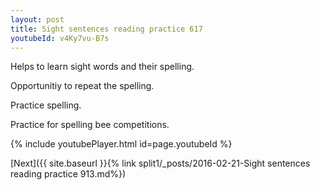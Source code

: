 ```yaml
---
layout: post
title: Sight sentences reading practice 617
youtubeId: v4Ky7vu-B7s
---
```

 
 
Helps to learn sight words and their spelling.

Opportunitiy to repeat the spelling. 

Practice spelling. 
 
Practice for spelling bee competitions. 
 
{% include youtubePlayer.html id=page.youtubeId %}
 
 

[Next]({{ site.baseurl }}{% link  split1/_posts/2016-02-21-Sight sentences reading practice 913.md%})
 
